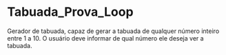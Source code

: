 # Tabuada_Prova_Loop
Gerador de tabuada, capaz de gerar a tabuada de qualquer número inteiro entre 1 a 10. O usuário deve informar de qual número ele deseja ver a tabuada.
